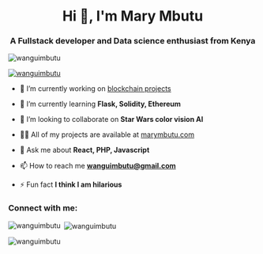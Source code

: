<h1 align="center">Hi 👋, I'm Mary Mbutu</h1>
<h3 align="center">A Fullstack developer and Data science enthusiast from Kenya</h3>

<p align="left"> <img src="https://komarev.com/ghpvc/?username=wanguimbutu&label=Profile%20views&color=0e75b6&style=flat" alt="wanguimbutu" /> </p>

<p align="left"> <a href="https://github.com/ryo-ma/github-profile-trophy"><img src="https://github-profile-trophy.vercel.app/?username=wanguimbutu" alt="wanguimbutu" /></a> </p>

- 🔭 I’m currently working on [blockchain projects](github.com/marymbutu/blockchain101)

- 🌱 I’m currently learning **Flask, Solidity, Ethereum**

- 👯 I’m looking to collaborate on **Star Wars color vision AI**

- 👨‍💻 All of my projects are available at [marymbutu.com](marymbutu.com)

- 💬 Ask me about **React, PHP, Javascript**

- 📫 How to reach me **wanguimbutu@gmail.com**

- ⚡ Fun fact **I think I am hilarious**

<h3 align="left">Connect with me:</h3>
<p align="left">
</p>


<p><img align="left" src="https://github-readme-stats.vercel.app/api/top-langs?username=wanguimbutu&show_icons=true&locale=en&layout=compact" alt="wanguimbutu" /></p>

<p>&nbsp;<img align="center" src="https://github-readme-stats.vercel.app/api?username=wanguimbutu&show_icons=true&locale=en" alt="wanguimbutu" /></p>

<p><img align="center" src="https://github-readme-streak-stats.herokuapp.com/?user=wanguimbutu&" alt="wanguimbutu" /></p>



